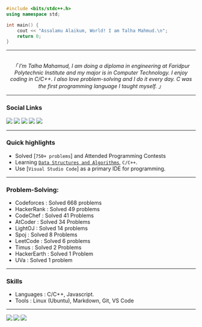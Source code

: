 ```cpp
#include <bits/stdc++.h>
using namespace std;

int main() {
    cout << "Assalamu Alaikum, World! I am Talha Mahmud.\n";
    return 0;
}
```

<hr/>

<p align="center">
                <br>
                <em>
                「 I’m Talha Mahamud, I am doing a diploma in engineering at Faridpur Polytechnic Institute and my major is in Computer Technology. I enjoy coding in C/C++. I also love problem-solving and I do it every day. C was the first programming language I taught myself.</b> 」
                </em>
                <br>
</p>

<hr/>

<!-- <img height="180" align="right" alt="Night Coding" src="./images/night-coding.gif/"/> -->

### Social Links

<div align="left">
<a href="mailto:mahmudtalha@gmail.com"><img src="https://img.shields.io/badge/-Gmail-EA4335?style=flat&logo=Gmail&logoColor=white"/></a>
<a href="https://linkedin.com/in/talha4t"><img src="https://img.shields.io/badge/-LinkedIn-0A64BF?style=flat&logo=Linkedin&logoColor=white"/></a>
<a target="_blank" href="https://facebook.com/talha4tofficial"><img src="https://img.shields.io/badge/-Facebook-0166E1?style=flat&logo=Facebook&logoColor=white"/></a>
<a target="_blank" href="https://codeforces.com/profile/talha4t"><img src="https://img.shields.io/badge/-Codeforces-808080?style=flat&logo=Codeforces&logoColor=white"/></a>
<a target="_blank" href="https://www.stopstalk.com/user/profile/talha"><img src="https://img.shields.io/badge/-Stopstalk-536DFE?style=flat&logo=StopStalk&logoColor=white"/></a>

</div>

<hr />

### Quick highlights

-   Solved [`750+ problems`] and Attended Programming Contests
-   Learning [`Data Structures and Algorithms`](https://github.com/talha4t/dsa), `C/C++`.
-   Use [`Visual Studio Code`] as a primary IDE for programming.

<hr />


### Problem-Solving:

-   Codeforces : Solved 668 problems
-   HackerRank : Solved 49 problems
-   CodeChef : Solved 41 Problems
-   AtCoder : Solved 34 Problems
-   LightOJ : Solved 14 problems
-   Spoj : Solved 8 Problems
-   LeetCode : Solved 6 problems
-   Timus : Solved 2 Problems
-   HackerEarth : Solved 1 Problem
-   UVa : Solved 1 problem

<hr />

### Skills

-   Languages : C/C++, Javascript.
-   Tools : Linux (Ubuntu), Markdown, Git, VS Code

<hr />

<a href="https://github.com/talha4t">
  <img align="left" src="https://github-readme-stats-eight-theta.vercel.app/api?username=talha4t&theme=nord&show_icons=true&count_private=true&hide=contribs&line_height=30" />
  <img align="left" src="https://github-readme-streak-stats.herokuapp.com/?user=talha4t&show_icons=true&locale=en&layout=compact&theme=nord&line_height=30" />
</a>
<a href="https://github.com/talha4t">
  <img align="center" src="https://github-readme-stats-eight-theta.vercel.app/api/top-langs/?username=talha4t&theme=nord&langs_count=10&hide=css,jupyter%20notebook,ejs,scss" />
</a>

